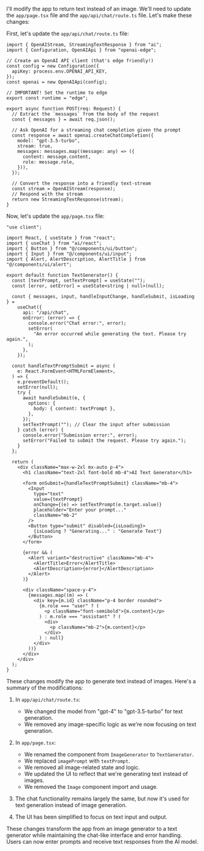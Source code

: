 I'll modify the app to return text instead of an image. We'll need to update the `app/page.tsx` file and the `app/api/chat/route.ts` file. Let's make these changes:

<ReactProject id="Text Generator">

First, let's update the `app/api/chat/route.ts` file:

```tsx file="app/api/chat/route.ts"
import { OpenAIStream, StreamingTextResponse } from "ai";
import { Configuration, OpenAIApi } from "openai-edge";

// Create an OpenAI API client (that's edge friendly!)
const config = new Configuration({
  apiKey: process.env.OPENAI_API_KEY,
});
const openai = new OpenAIApi(config);

// IMPORTANT! Set the runtime to edge
export const runtime = "edge";

export async function POST(req: Request) {
  // Extract the `messages` from the body of the request
  const { messages } = await req.json();

  // Ask OpenAI for a streaming chat completion given the prompt
  const response = await openai.createChatCompletion({
    model: "gpt-3.5-turbo",
    stream: true,
    messages: messages.map((message: any) => ({
      content: message.content,
      role: message.role,
    })),
  });

  // Convert the response into a friendly text-stream
  const stream = OpenAIStream(response);
  // Respond with the stream
  return new StreamingTextResponse(stream);
}
```

Now, let's update the `app/page.tsx` file:

```tsx file="app/page.tsx"
"use client";

import React, { useState } from "react";
import { useChat } from "ai/react";
import { Button } from "@/components/ui/button";
import { Input } from "@/components/ui/input";
import { Alert, AlertDescription, AlertTitle } from "@/components/ui/alert";

export default function TextGenerator() {
  const [textPrompt, setTextPrompt] = useState("");
  const [error, setError] = useState<string | null>(null);

  const { messages, input, handleInputChange, handleSubmit, isLoading } =
    useChat({
      api: "/api/chat",
      onError: (error) => {
        console.error("Chat error:", error);
        setError(
          "An error occurred while generating the text. Please try again.",
        );
      },
    });

  const handleTextPromptSubmit = async (
    e: React.FormEvent<HTMLFormElement>,
  ) => {
    e.preventDefault();
    setError(null);
    try {
      await handleSubmit(e, {
        options: {
          body: { content: textPrompt },
        },
      });
      setTextPrompt(""); // Clear the input after submission
    } catch (error) {
      console.error("Submission error:", error);
      setError("Failed to submit the request. Please try again.");
    }
  };

  return (
    <div className="max-w-2xl mx-auto p-4">
      <h1 className="text-2xl font-bold mb-4">AI Text Generator</h1>

      <form onSubmit={handleTextPromptSubmit} className="mb-4">
        <Input
          type="text"
          value={textPrompt}
          onChange={(e) => setTextPrompt(e.target.value)}
          placeholder="Enter your prompt..."
          className="mb-2"
        />
        <Button type="submit" disabled={isLoading}>
          {isLoading ? "Generating..." : "Generate Text"}
        </Button>
      </form>

      {error && (
        <Alert variant="destructive" className="mb-4">
          <AlertTitle>Error</AlertTitle>
          <AlertDescription>{error}</AlertDescription>
        </Alert>
      )}

      <div className="space-y-4">
        {messages.map((m) => (
          <div key={m.id} className="p-4 border rounded">
            {m.role === "user" ? (
              <p className="font-semibold">{m.content}</p>
            ) : m.role === "assistant" ? (
              <div>
                <p className="mb-2">{m.content}</p>
              </div>
            ) : null}
          </div>
        ))}
      </div>
    </div>
  );
}
```

</ReactProject>

These changes modify the app to generate text instead of images. Here's a summary of the modifications:

1. In `app/api/chat/route.ts`:
   - We changed the model from "gpt-4" to "gpt-3.5-turbo" for text generation.
   - We removed any image-specific logic as we're now focusing on text generation.

2. In `app/page.tsx`:
   - We renamed the component from `ImageGenerator` to `TextGenerator`.
   - We replaced `imagePrompt` with `textPrompt`.
   - We removed all image-related state and logic.
   - We updated the UI to reflect that we're generating text instead of images.
   - We removed the `Image` component import and usage.

3. The chat functionality remains largely the same, but now it's used for text generation instead of image generation.

4. The UI has been simplified to focus on text input and output.

These changes transform the app from an image generator to a text generator while maintaining the chat-like interface and error handling. Users can now enter prompts and receive text responses from the AI model.
